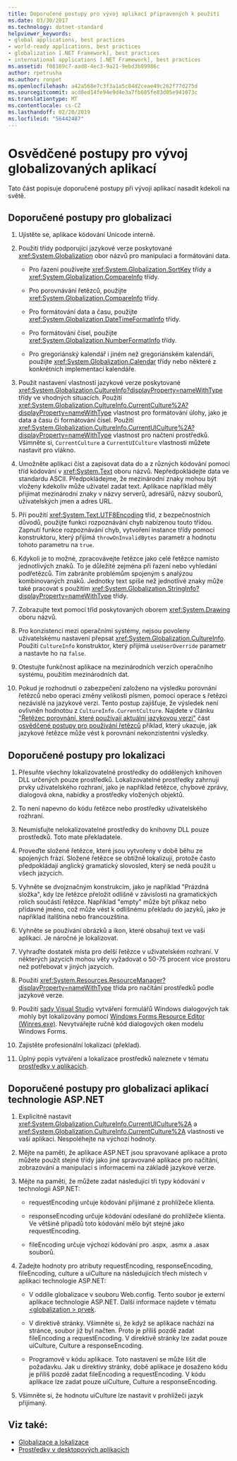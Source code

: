```yaml
---
title: Doporučené postupy pro vývoj aplikací připravených k použití
ms.date: 03/30/2017
ms.technology: dotnet-standard
helpviewer_keywords:
- global applications, best practices
- world-ready applications, best practices
- globalization [.NET Framework], best practices
- international applications [.NET Framework], best practices
ms.assetid: f08169c7-aad8-4ec3-9a21-9ebd3b89986c
author: rpetrusha
ms.author: ronpet
ms.openlocfilehash: a42a568e7c3f3a1a5c84d2ceae49c262f77d275d
ms.sourcegitcommit: acd8ed14fe94e9d4e3a7fb685fe83d05e941073c
ms.translationtype: MT
ms.contentlocale: cs-CZ
ms.lasthandoff: 02/20/2019
ms.locfileid: "56442487"
---
```

# <a name="best-practices-for-developing-world-ready-applications"></a>Osvědčené postupy pro vývoj globalizovaných aplikací

Tato část popisuje doporučené postupy při vývoji aplikací nasadit kdekoli na světě.

## <a name="globalization-best-practices"></a>Doporučené postupy pro globalizaci

1. Ujistěte se, aplikace kódování Unicode interně.

2. Použití třídy podporující jazykové verze poskytované <xref:System.Globalization> obor názvů pro manipulaci a formátování data.

    - Pro řazení používejte <xref:System.Globalization.SortKey> třídy a <xref:System.Globalization.CompareInfo> třídy.

    - Pro porovnávání řetězců, použijte <xref:System.Globalization.CompareInfo> třídy.

    - Pro formátování data a času, použijte <xref:System.Globalization.DateTimeFormatInfo> třídy.

    - Pro formátování čísel, použijte <xref:System.Globalization.NumberFormatInfo> třídy.

    - Pro gregoriánský kalendář i jiném než gregoriánském kalendáři, použijte <xref:System.Globalization.Calendar> třídy nebo některé z konkrétních implementací kalendáře.

3. Použít nastavení vlastností jazykové verze poskytované <xref:System.Globalization.CultureInfo?displayProperty=nameWithType> třídy ve vhodných situacích. Použití <xref:System.Globalization.CultureInfo.CurrentCulture%2A?displayProperty=nameWithType> vlastnost pro formátování úlohy, jako je data a času či formátování čísel. Použití <xref:System.Globalization.CultureInfo.CurrentUICulture%2A?displayProperty=nameWithType> vlastnost pro načtení prostředků. Všimněte si, `CurrentCulture` a `CurrentUICulture` vlastnosti můžete nastavit pro vlákno.

4. Umožněte aplikaci číst a zapisovat data do a z různých kódování pomocí tříd kódování v <xref:System.Text> oboru názvů. Nepředpokládejte data ve standardu ASCII. Předpokládejme, že mezinárodní znaky mohou být vloženy kdekoliv může uživatel zadat text. Aplikace například měly přijímat mezinárodní znaky v názvy serverů, adresářů, názvy souborů, uživatelských jmen a adres URL.

5. Při použití <xref:System.Text.UTF8Encoding> tříd, z bezpečnostních důvodů, použijte funkci rozpoznávání chyb nabízenou touto třídou. Zapnutí funkce rozpoznávání chyb, vytvoření instance třídy pomocí konstruktoru, který přijímá `throwOnInvalidBytes` parametr a hodnotu tohoto parametru na `true`.

6. Kdykoli je to možné, zpracovávejte řetězce jako celé řetězce namísto jednotlivých znaků. To je důležité zejména při řazení nebo vyhledání podřetězců. Tím zabráníte problémům spojeným s analýzou kombinovaných znaků. Jednotky text spíše než jednotlivé znaky může také pracovat s použitím <xref:System.Globalization.StringInfo?displayProperty=nameWithType> třídy.

7. Zobrazujte text pomocí tříd poskytovaných oborem <xref:System.Drawing> oboru názvů.

8. Pro konzistenci mezi operačními systémy, nejsou povoleny uživatelskému nastavení přepsat <xref:System.Globalization.CultureInfo>. Použití `CultureInfo` konstruktor, který přijímá `useUserOverride` parametr a nastavte ho na `false`.

9. Otestujte funkčnost aplikace na mezinárodních verzích operačního systému, použitím mezinárodních dat.

10. Pokud je rozhodnutí o zabezpečení založeno na výsledku porovnání řetězců nebo operaci změny velikosti písmen, pomocí operace s řetězci nezávislé na jazykové verzi. Tento postup zajišťuje, že výsledek není ovlivněn hodnotou z `CultureInfo.CurrentCulture`. Najdete v článku ["Řetězec porovnání, které používají aktuální jazykovou verzi"](../../../docs/standard/base-types/best-practices-strings.md#string-comparisons-that-use-the-current-culture) část [osvědčené postupy pro používání řetězců](../../../docs/standard/base-types/best-practices-strings.md) příklad, který ukazuje, jak jazykové řetězce může vést k porovnání nekonzistentní výsledky.

## <a name="localization-best-practices"></a>Doporučené postupy pro lokalizaci

1. Přesuňte všechny lokalizovatelné prostředky do oddělených knihoven DLL určených pouze prostředků. Lokalizovatelné prostředky zahrnují prvky uživatelského rozhraní, jako je například řetězce, chybové zprávy, dialogová okna, nabídky a prostředky vložených objektů.

2. To není napevno do kódu řetězce nebo prostředky uživatelského rozhraní.

3. Neumísťujte nelokalizovatelné prostředky do knihovny DLL pouze prostředků. Toto mate překladatele.

4. Proveďte složené řetězce, které jsou vytvořeny v době běhu ze spojených frází. Složené řetězce se obtížně lokalizují, protože často předpokládají anglický gramatický slovosled, který se nedá použít u všech jazycích.

5. Vyhněte se dvojznačným konstrukcím, jako je například "Prázdná složka", kdy lze řetězce přeložit odlišně v závislosti na gramatických rolích součástí řetězce. Například "empty" může být příkaz nebo přídavné jméno, což může vést k odlišnému překladu do jazyků, jako je například italština nebo francouzština.

6. Vyhněte se používání obrázků a ikon, které obsahují text ve vaší aplikaci. Je náročné je lokalizovat.

7. Vyhraďte dostatek místa pro delší řetězce v uživatelském rozhraní. V některých jazycích mohou věty vyžadovat o 50-75 procent více prostoru než potřebovat v jiných jazycích.

8. Použití <xref:System.Resources.ResourceManager?displayProperty=nameWithType> třída pro načítání prostředků podle jazykové verze.

9. Použití [sady Visual Studio](https://visualstudio.microsoft.com/downloads/?utm_medium=microsoft&utm_source=docs.microsoft.com&utm_campaign=inline+link&utm_content=download+vs2017) vytváření formulářů Windows dialogových tak mohly být lokalizovány pomocí [Windows Forms Resource Editor (Winres.exe)](../../../docs/framework/tools/winres-exe-windows-forms-resource-editor.md). Nevytvářejte ručně kód dialogových oken modelu Windows Forms.

10. Zajistěte profesionální lokalizaci (překlad).

11. Úplný popis vytváření a lokalizace prostředků naleznete v tématu [prostředky v aplikacích](../../../docs/framework/resources/index.md).

## <a name="globalization-best-practices-for-aspnet-applications"></a>Doporučené postupy pro globalizaci aplikací technologie ASP.NET

1. Explicitně nastavit <xref:System.Globalization.CultureInfo.CurrentUICulture%2A> a <xref:System.Globalization.CultureInfo.CurrentCulture%2A> vlastnosti ve vaší aplikaci. Nespoléhejte na výchozí hodnoty.

2. Mějte na paměti, že aplikace ASP.NET jsou spravované aplikace a proto můžete použít stejné třídy jako jiné spravované aplikace pro načítání, zobrazování a manipulaci s informacemi na základě jazykové verze.

3. Mějte na paměti, že můžete zadat následující tři typy kódování v technologii ASP.NET:

    - requestEncoding určuje kódování přijímané z prohlížeče klienta.

    - responseEncoding určuje kódování odesílané do prohlížeče klienta. Ve většině případů toto kódování mělo být stejné jako requestEncoding.

    - fileEncoding určuje výchozí kódování pro .aspx, .asmx a .asax souborů.

4. Zadejte hodnoty pro atributy requestEncoding, responseEncoding, fileEncoding, culture a uiCulture na následujících třech místech v aplikaci technologie ASP.NET:

    - V oddíle globalizace v souboru Web.config. Tento soubor je externí aplikace technologie ASP.NET. Další informace najdete v tématu [ \<globalization > prvek](https://docs.microsoft.com/previous-versions/dotnet/netframework-4.0/hy4kkhe0(v=vs.100)).

    - V direktivě stránky. Všimněte si, že když se aplikace nachází na stránce, soubor již byl načten. Proto je příliš pozdě zadat fileEncoding a requestEncoding. V direktivě stránky lze zadat pouze uiCulture, Culture a responseEncoding.

    - Programově v kódu aplikace. Toto nastavení se může lišit dle požadavku. Jak u direktivy stránky, době aplikace je dosaženo kódu je příliš pozdě zadat fileEncoding a requestEncoding. V kódu aplikace lze zadat pouze uiCulture, Culture a responseEncoding.

5. Všimněte si, že hodnotu uiCulture lze nastavit v prohlížeči jazyk přijímaný.

## <a name="see-also"></a>Viz také:

- [Globalizace a lokalizace](../../../docs/standard/globalization-localization/index.md)
- [Prostředky v desktopových aplikacích](../../../docs/framework/resources/index.md)
